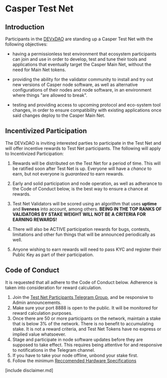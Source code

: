 # Casper Test Net

## Introduction
Participants in the [DEVxDAO](https://devxdao.com) are standing up a Casper Test Net with the following objectives:
* having a permissionless test environment that ecosystem participants can join and use in order to develop, test and tune their tools and 
applications that eventually target the Casper Main Net, without the need for Main Net tokens.
  
* providing the ability for the validator community to install and try out new versions of Casper node software, as well as
  alternative configurations of their nodes and node software, in an environment where things "are allowed to break".
  
* testing and providing access to upcoming protocol and eco-system tool changes, in order to ensure compatibility with existing
applications once said changes deploy to the Casper Main Net. 
  
## Incentivized Participation
The DEVxDAO is inviting interested parties to participate in the Test Net and will offer incentive rewards to Test Net participants. The following
will apply to Incentivized Participation:
1. Rewards will be distributed on the Test Net for a period of time. This will be ratified soon after Test Net is up.
   Everyone will have a *chance* to earn, but not everyone is *guaranteed* to earn rewards.
   
2. Early and solid participation and node operation, as well as adherance to the Code of Conduct below, is the best way to ensure a chance at rewards.

3. Test Net Validators will be scored using an algorithm that uses **uptime** and **liveness** into account, among others. 
   **BEING IN THE TOP RANKS OF VALIDATORS BY STAKE WEIGHT WILL NOT BE A CRITERIA FOR EARNING REWARDS!**

4. There will also be ACTIVE participation rewards for bugs, contests, limitations and other fun things that will be announced periodically as well.

5. Anyone wishing to earn rewards will need to pass KYC and register their Public Key as part of their participation.

## Code of Conduct
It is requested that all adhere to the Code of Conduct below. Adherence is taken into consideration for reward calculation.
1. Join the [Test Net Participants Telegram Group](https://t.me/joinchat/VvtnoteaRVg2ODQx), and be responsive to Admin announcements.
2. Make sure your port 8888 is open to the public. It will be monitored for reward calculation purposes.
3. Once there are 50 or more participants on the network, maintain a stake that is below 3% of the network. There is no benefit to accumulating stake. 
   It is not a reward criteria, and Test Net Tokens have no express or implied value whatsoever. 
4. Stage and participate in node software updates before they are supposed to take effect. This requires being attentive for and responsive to notifications
   in the Telegram channel.
5. If you have to take your node offline, unbond your stake first.
6. Follow the minimum [Reccomended Hardware Specifications](https://docs.casperlabs.io/en/latest/node-operator/hardware.html)

[include disclaimer.md]
